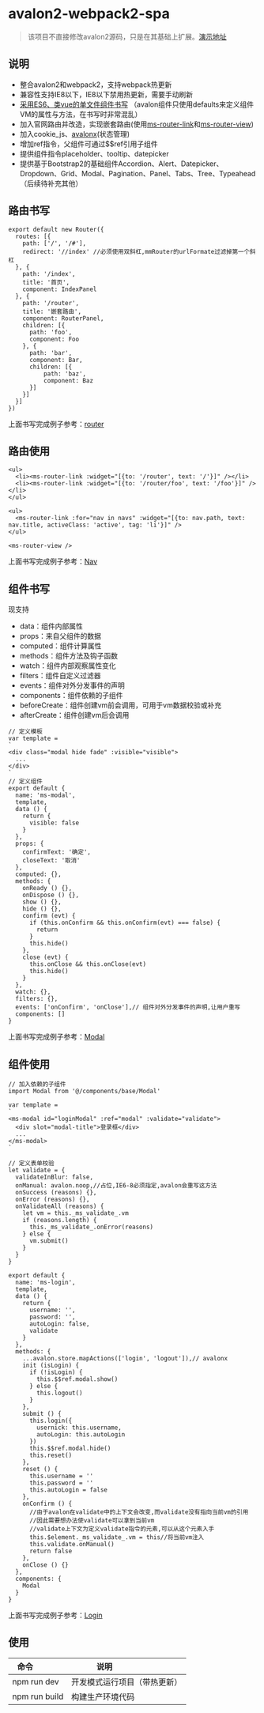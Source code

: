 # avalon2-webpack2-spa
>该项目不直接修改avalon2源码，只是在其基础上扩展。[演示地址](https://hmhao.github.io/avalon2-webpack2-spa/)

## 说明
* 整合avalon2和webpack2，支持webpack热更新
* 兼容性支持IE8以下，IE8以下禁用热更新，需要手动刷新
* [采用ES6、类vue的单文件组件书写](#component)
（avalon组件只使用defaults来定义组件VM的属性与方法，在书写时非常混乱）
* 加入官网路由并改造，实现嵌套路由(使用[ms-router-link](https://github.com/hmhao/avalon2-webpack2-spa/blob/master/src/router/base/components/link.js)和[ms-router-view](https://github.com/hmhao/avalon2-webpack2-spa/blob/master/src/router/base/components/view.js))
* 加入cookie_js、[avalonx](https://github.com/hmhao/avalonx)(状态管理)
* 增加ref指令，父组件可通过$$ref引用子组件
* 提供组件指令placeholder、tooltip、datepicker
* 提供基于Bootstrap2的基础组件Accordion、Alert、Datepicker、Dropdown、Grid、Modal、Pagination、Panel、Tabs、Tree、Typeahead（后续待补充其他）

## 路由书写
```
export default new Router({
  routes: [{
    path: ['/', '/#'],
    redirect: '//index' //必须使用双斜杠,mmRouter的urlFormate过滤掉第一个斜杠
  }, {
    path: '/index',
    title: '首页',
    component: IndexPanel
  }, {
    path: '/router',
    title: '嵌套路由',
    component: RouterPanel,
    children: [{ 
      path: 'foo', 
      component: Foo 
    }, { 
      path: 'bar', 
      component: Bar,  
      children: [{ 
          path: 'baz', 
          component: Baz 
      }]
    }]
  }]
})
```
上面书写完成例子参考：[router](https://github.com/hmhao/avalon2-webpack2-spa/blob/master/src/router/index.js)

## 路由使用
```
<ul>
  <li><ms-router-link :widget="[{to: '/router', text: '/'}]" /></li>
  <li><ms-router-link :widget="[{to: '/router/foo', text: '/foo'}]" /></li>
</ul>

<ul>
  <ms-router-link :for="nav in navs" :widget="[{to: nav.path, text: nav.title, activeClass: 'active', tag: 'li'}]" />
</ul>

<ms-router-view />
```
上面书写完成例子参考：[Nav](https://github.com/hmhao/avalon2-webpack2-spa/blob/master/src/components/Nav.js)

## 组件书写
现支持
* data：组件内部属性
* props：来自父组件的数据
* computed：组件计算属性
* methods：组件方法及钩子函数
* watch：组件内部观察属性变化
* filters：组件自定义过滤器
* events：组件对外分发事件的声明
* components：组件依赖的子组件
* beforeCreate：组件创建vm前会调用，可用于vm数据校验或补充
* afterCreate：组件创建vm后会调用

<span id="component"></span>
```
// 定义模板
var template =
`
<div class="modal hide fade" :visible="visible">
  ...
</div>
`
// 定义组件
export default {
  name: 'ms-modal',
  template,
  data () {
    return {
      visible: false
    }
  },
  props: {
    confirmText: '确定',
    closeText: '取消'
  },
  computed: {},
  methods: {
    onReady () {},
    onDispose () {},
    show () {},
    hide () {},
    confirm (evt) {
      if (this.onConfirm && this.onConfirm(evt) === false) {
        return
      }
      this.hide()
    },
    close (evt) {
      this.onClose && this.onClose(evt)
      this.hide()
    }
  },
  watch: {},
  filters: {},
  events: ['onConfirm', 'onClose'],// 组件对外分发事件的声明,让用户重写
  components: []
}
```
上面书写完成例子参考：[Modal](https://github.com/hmhao/avalon2-webpack2-spa/blob/master/src/components/base/Modal.js)

## 组件使用
```
// 加入依赖的子组件
import Modal from '@/components/base/Modal'

var template =
`
<ms-modal id="loginModal" :ref="modal" :validate="validate">
  <div slot="modal-title">登录框</div>
  ...
</ms-modal>
`

// 定义表单校验
let validate = {
  validateInBlur: false,
  onManual: avalon.noop,//占位,IE6-8必须指定,avalon会重写这方法
  onSuccess (reasons) {},
  onError (reasons) {},
  onValidateAll (reasons) {
    let vm = this._ms_validate_.vm
    if (reasons.length) {
      this._ms_validate_.onError(reasons)
    } else {
      vm.submit()
    }
  }
}

export default {
  name: 'ms-login',
  template,
  data () {
    return {
      username: '',
      password: '',
      autoLogin: false,
      validate
    }
  },
  methods: {
    ...avalon.store.mapActions(['login', 'logout']),// avalonx
    init (isLogin) {
      if (!isLogin) {
        this.$$ref.modal.show()
      } else {
        this.logout()
      }
    },
    submit () {
      this.login({
        usernick: this.username,
        autoLogin: this.autoLogin
      })
      this.$$ref.modal.hide()
      this.reset()
    },
    reset () {
      this.username = ''
      this.password = ''
      this.autoLogin = false
    },
    onConfirm () {
      //由于avalon在validate中的上下文会改变,而validate没有指向当前vm的引用
      //因此需要想办法使validate可以拿到当前vm
      //validate上下文为定义validate指令的元素,可以从这个元素入手
      this.$element._ms_validate_.vm = this//将当前vm注入
      this.validate.onManual()
      return false
    },
    onClose () {}
  },
  components: {
    Modal
  }
}

```
上面书写完成例子参考：[Login](https://github.com/hmhao/avalon2-webpack2-spa/blob/master/src/components/dialog/Login.js)


## 使用
| 命令             | 说明                         |
| ---------------- | ---------------------------- |
| npm run dev      | 开发模式运行项目（带热更新） |
| npm run build    | 构建生产环境代码             |
